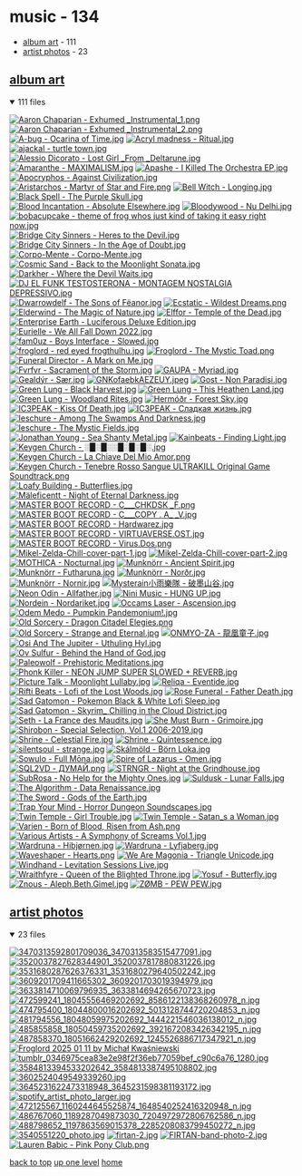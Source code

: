 # music - 134
- [album art](#album-art) - 111
- [artist photos](#artist-photos) - 23

<a id="album-art"></a>

## [album art](/mobile/music/album%20art/README.MD)
<details open>
<summary>111 files</summary>
<p>

[![Aaron Chaparian - Exhumed _Instrumental_1.png](/.internals/thumbnails/mobile/music/album%20art/Aaron%20Chaparian%20-%20Exhumed%20_Instrumental_1.png "Aaron Chaparian - Exhumed _Instrumental_1.png")](/mobile/music/album%20art/Aaron%20Chaparian%20-%20Exhumed%20_Instrumental_1.png)
[![Aaron Chaparian - Exhumed _Instrumental_2.png](/.internals/thumbnails/mobile/music/album%20art/Aaron%20Chaparian%20-%20Exhumed%20_Instrumental_2.png "Aaron Chaparian - Exhumed _Instrumental_2.png")](/mobile/music/album%20art/Aaron%20Chaparian%20-%20Exhumed%20_Instrumental_2.png)
[![A-bug - Ocarina of Time.jpg](/.internals/thumbnails/mobile/music/album%20art/A-bug%20-%20Ocarina%20of%20Time.jpg "A-bug - Ocarina of Time.jpg")](/mobile/music/album%20art/A-bug%20-%20Ocarina%20of%20Time.jpg)
[![Acryl madness - Ritual.jpg](/.internals/thumbnails/mobile/music/album%20art/Acryl%20madness%20-%20Ritual.jpg "Acryl madness - Ritual.jpg")](/mobile/music/album%20art/Acryl%20madness%20-%20Ritual.jpg)
[![ajackal - turtle town.jpg](/.internals/thumbnails/mobile/music/album%20art/ajackal%20-%20turtle%20town.jpg "ajackal - turtle town.jpg")](/mobile/music/album%20art/ajackal%20-%20turtle%20town.jpg)
[![Alessio Dicorato - Lost Girl _From _Deltarune.jpg](/.internals/thumbnails/mobile/music/album%20art/Alessio%20Dicorato%20-%20Lost%20Girl%20_From%20_Deltarune.jpg "Alessio Dicorato - Lost Girl _From _Deltarune.jpg")](/mobile/music/album%20art/Alessio%20Dicorato%20-%20Lost%20Girl%20_From%20_Deltarune.jpg)
[![Amaranthe - MAXIMALISM.jpg](/.internals/thumbnails/mobile/music/album%20art/Amaranthe%20-%20MAXIMALISM.jpg "Amaranthe - MAXIMALISM.jpg")](/mobile/music/album%20art/Amaranthe%20-%20MAXIMALISM.jpg)
[![Apashe - I Killed The Orchestra EP.jpg](/.internals/thumbnails/mobile/music/album%20art/Apashe%20-%20I%20Killed%20The%20Orchestra%20EP.jpg "Apashe - I Killed The Orchestra EP.jpg")](/mobile/music/album%20art/Apashe%20-%20I%20Killed%20The%20Orchestra%20EP.jpg)
[![Apocryphos - Against Civilization.jpg](/.internals/thumbnails/mobile/music/album%20art/Apocryphos%20-%20Against%20Civilization.jpg "Apocryphos - Against Civilization.jpg")](/mobile/music/album%20art/Apocryphos%20-%20Against%20Civilization.jpg)
[![Aristarchos - Martyr of Star and Fire.png](/.internals/thumbnails/mobile/music/album%20art/Aristarchos%20-%20Martyr%20of%20Star%20and%20Fire.png "Aristarchos - Martyr of Star and Fire.png")](/mobile/music/album%20art/Aristarchos%20-%20Martyr%20of%20Star%20and%20Fire.png)
[![Bell Witch - Longing.jpg](/.internals/thumbnails/mobile/music/album%20art/Bell%20Witch%20-%20Longing.jpg "Bell Witch - Longing.jpg")](/mobile/music/album%20art/Bell%20Witch%20-%20Longing.jpg)
[![Black Spell - The Purple Skull.jpg](/.internals/thumbnails/mobile/music/album%20art/Black%20Spell%20-%20The%20Purple%20Skull.jpg "Black Spell - The Purple Skull.jpg")](/mobile/music/album%20art/Black%20Spell%20-%20The%20Purple%20Skull.jpg)
[![Blood Incantation - Absolute Elsewhere.jpg](/.internals/thumbnails/mobile/music/album%20art/Blood%20Incantation%20-%20Absolute%20Elsewhere.jpg "Blood Incantation - Absolute Elsewhere.jpg")](/mobile/music/album%20art/Blood%20Incantation%20-%20Absolute%20Elsewhere.jpg)
[![Bloodywood - Nu Delhi.jpg](/.internals/thumbnails/mobile/music/album%20art/Bloodywood%20-%20Nu%20Delhi.jpg "Bloodywood - Nu Delhi.jpg")](/mobile/music/album%20art/Bloodywood%20-%20Nu%20Delhi.jpg)
[![bobacupcake - theme of frog whos just kind of taking it easy right now.jpg](/.internals/thumbnails/mobile/music/album%20art/bobacupcake%20-%20theme%20of%20frog%20whos%20just%20kind%20of%20taking%20it%20easy%20right%20now.jpg "bobacupcake - theme of frog whos just kind of taking it easy right now.jpg")](/mobile/music/album%20art/bobacupcake%20-%20theme%20of%20frog%20whos%20just%20kind%20of%20taking%20it%20easy%20right%20now.jpg)
[![Bridge City Sinners - Heres to the Devil.jpg](/.internals/thumbnails/mobile/music/album%20art/Bridge%20City%20Sinners%20-%20Heres%20to%20the%20Devil.jpg "Bridge City Sinners - Heres to the Devil.jpg")](/mobile/music/album%20art/Bridge%20City%20Sinners%20-%20Heres%20to%20the%20Devil.jpg)
[![Bridge City Sinners - In the Age of Doubt.jpg](/.internals/thumbnails/mobile/music/album%20art/Bridge%20City%20Sinners%20-%20In%20the%20Age%20of%20Doubt.jpg "Bridge City Sinners - In the Age of Doubt.jpg")](/mobile/music/album%20art/Bridge%20City%20Sinners%20-%20In%20the%20Age%20of%20Doubt.jpg)
[![Corpo-Mente - Corpo-Mente.jpg](/.internals/thumbnails/mobile/music/album%20art/Corpo-Mente%20-%20Corpo-Mente.jpg "Corpo-Mente - Corpo-Mente.jpg")](/mobile/music/album%20art/Corpo-Mente%20-%20Corpo-Mente.jpg)
[![Cosmic Sand - Back to the Moonlight Sonata.jpg](/.internals/thumbnails/mobile/music/album%20art/Cosmic%20Sand%20-%20Back%20to%20the%20Moonlight%20Sonata.jpg "Cosmic Sand - Back to the Moonlight Sonata.jpg")](/mobile/music/album%20art/Cosmic%20Sand%20-%20Back%20to%20the%20Moonlight%20Sonata.jpg)
[![Darkher - Where the Devil Waits.jpg](/.internals/thumbnails/mobile/music/album%20art/Darkher%20-%20Where%20the%20Devil%20Waits.jpg "Darkher - Where the Devil Waits.jpg")](/mobile/music/album%20art/Darkher%20-%20Where%20the%20Devil%20Waits.jpg)
[![DJ EL FUNK TESTOSTERONA - MONTAGEM NOSTALGIA DEPRESSIVO.jpg](/.internals/thumbnails/mobile/music/album%20art/DJ%20EL%20FUNK%20TESTOSTERONA%20-%20MONTAGEM%20NOSTALGIA%20DEPRESSIVO.jpg "DJ EL FUNK TESTOSTERONA - MONTAGEM NOSTALGIA DEPRESSIVO.jpg")](/mobile/music/album%20art/DJ%20EL%20FUNK%20TESTOSTERONA%20-%20MONTAGEM%20NOSTALGIA%20DEPRESSIVO.jpg)
[![Dwarrowdelf - The Sons of Fëanor.jpg](/.internals/thumbnails/mobile/music/album%20art/Dwarrowdelf%20-%20The%20Sons%20of%20Fëanor.jpg "Dwarrowdelf - The Sons of Fëanor.jpg")](/mobile/music/album%20art/Dwarrowdelf%20-%20The%20Sons%20of%20Fëanor.jpg)
[![Ecstatic - Wildest Dreams.png](/.internals/thumbnails/mobile/music/album%20art/Ecstatic%20-%20Wildest%20Dreams.png "Ecstatic - Wildest Dreams.png")](/mobile/music/album%20art/Ecstatic%20-%20Wildest%20Dreams.png)
[![Elderwind - The Magic of Nature.jpg](/.internals/thumbnails/mobile/music/album%20art/Elderwind%20-%20The%20Magic%20of%20Nature.jpg "Elderwind - The Magic of Nature.jpg")](/mobile/music/album%20art/Elderwind%20-%20The%20Magic%20of%20Nature.jpg)
[![Elffor - Temple of the Dead.jpg](/.internals/thumbnails/mobile/music/album%20art/Elffor%20-%20Temple%20of%20the%20Dead.jpg "Elffor - Temple of the Dead.jpg")](/mobile/music/album%20art/Elffor%20-%20Temple%20of%20the%20Dead.jpg)
[![Enterprise Earth - Luciferous _Deluxe Edition_.jpg](/.internals/thumbnails/mobile/music/album%20art/Enterprise%20Earth%20-%20Luciferous%20_Deluxe%20Edition_.jpg "Enterprise Earth - Luciferous _Deluxe Edition_.jpg")](/mobile/music/album%20art/Enterprise%20Earth%20-%20Luciferous%20_Deluxe%20Edition_.jpg)
[![Eurielle - We All Fall Down 2022.jpg](/.internals/thumbnails/mobile/music/album%20art/Eurielle%20-%20We%20All%20Fall%20Down%202022.jpg "Eurielle - We All Fall Down 2022.jpg")](/mobile/music/album%20art/Eurielle%20-%20We%20All%20Fall%20Down%202022.jpg)
[![fam0uz - Boys Interface - Slowed.jpg](/.internals/thumbnails/mobile/music/album%20art/fam0uz%20-%20Boys%20Interface%20-%20Slowed.jpg "fam0uz - Boys Interface - Slowed.jpg")](/mobile/music/album%20art/fam0uz%20-%20Boys%20Interface%20-%20Slowed.jpg)
[![froglord - red eyed frogthulhu.jpg](/.internals/thumbnails/mobile/music/album%20art/froglord%20-%20red%20eyed%20frogthulhu.jpg "froglord - red eyed frogthulhu.jpg")](/mobile/music/album%20art/froglord%20-%20red%20eyed%20frogthulhu.jpg)
[![Froglord - The Mystic Toad.png](/.internals/thumbnails/mobile/music/album%20art/Froglord%20-%20The%20Mystic%20Toad.png "Froglord - The Mystic Toad.png")](/mobile/music/album%20art/Froglord%20-%20The%20Mystic%20Toad.png)
[![Funeral Director - A Mark on Me.jpg](/.internals/thumbnails/mobile/music/album%20art/Funeral%20Director%20-%20A%20Mark%20on%20Me.jpg "Funeral Director - A Mark on Me.jpg")](/mobile/music/album%20art/Funeral%20Director%20-%20A%20Mark%20on%20Me.jpg)
[![Fvrfvr - Sacrament of the Storm.jpg](/.internals/thumbnails/mobile/music/album%20art/Fvrfvr%20-%20Sacrament%20of%20the%20Storm.jpg "Fvrfvr - Sacrament of the Storm.jpg")](/mobile/music/album%20art/Fvrfvr%20-%20Sacrament%20of%20the%20Storm.jpg)
[![GAUPA - Myriad.jpg](/.internals/thumbnails/mobile/music/album%20art/GAUPA%20-%20Myriad.jpg "GAUPA - Myriad.jpg")](/mobile/music/album%20art/GAUPA%20-%20Myriad.jpg)
[![Gealdýr - Sær.jpg](/.internals/thumbnails/mobile/music/album%20art/Gealdýr%20-%20Sær.jpg "Gealdýr - Sær.jpg")](/mobile/music/album%20art/Gealdýr%20-%20Sær.jpg)
[![GNKofaebkAEZEUY.jpeg](/.internals/thumbnails/mobile/music/album%20art/GNKofaebkAEZEUY.jpeg "GNKofaebkAEZEUY.jpeg")](/mobile/music/album%20art/GNKofaebkAEZEUY.jpeg)
[![Gost - Non Paradisi.jpg](/.internals/thumbnails/mobile/music/album%20art/Gost%20-%20Non%20Paradisi.jpg "Gost - Non Paradisi.jpg")](/mobile/music/album%20art/Gost%20-%20Non%20Paradisi.jpg)
[![Green Lung - Black Harvest.jpg](/.internals/thumbnails/mobile/music/album%20art/Green%20Lung%20-%20Black%20Harvest.jpg "Green Lung - Black Harvest.jpg")](/mobile/music/album%20art/Green%20Lung%20-%20Black%20Harvest.jpg)
[![Green Lung - This Heathen Land.jpg](/.internals/thumbnails/mobile/music/album%20art/Green%20Lung%20-%20This%20Heathen%20Land.jpg "Green Lung - This Heathen Land.jpg")](/mobile/music/album%20art/Green%20Lung%20-%20This%20Heathen%20Land.jpg)
[![Green Lung - Woodland Rites.jpg](/.internals/thumbnails/mobile/music/album%20art/Green%20Lung%20-%20Woodland%20Rites.jpg "Green Lung - Woodland Rites.jpg")](/mobile/music/album%20art/Green%20Lung%20-%20Woodland%20Rites.jpg)
[![Hermóðr - Forest Sky.jpg](/.internals/thumbnails/mobile/music/album%20art/Hermóðr%20-%20Forest%20Sky.jpg "Hermóðr - Forest Sky.jpg")](/mobile/music/album%20art/Hermóðr%20-%20Forest%20Sky.jpg)
[![IC3PEAK - Kiss Of Death.jpg](/.internals/thumbnails/mobile/music/album%20art/IC3PEAK%20-%20Kiss%20Of%20Death.jpg "IC3PEAK - Kiss Of Death.jpg")](/mobile/music/album%20art/IC3PEAK%20-%20Kiss%20Of%20Death.jpg)
[![IC3PEAK - Сладкая жизнь.jpg](/.internals/thumbnails/mobile/music/album%20art/IC3PEAK%20-%20Сладкая%20жизнь.jpg "IC3PEAK - Сладкая жизнь.jpg")](/mobile/music/album%20art/IC3PEAK%20-%20Сладкая%20жизнь.jpg)
[![Ieschure - Among The Swamps And Darkness.jpg](/.internals/thumbnails/mobile/music/album%20art/Ieschure%20-%20Among%20The%20Swamps%20And%20Darkness.jpg "Ieschure - Among The Swamps And Darkness.jpg")](/mobile/music/album%20art/Ieschure%20-%20Among%20The%20Swamps%20And%20Darkness.jpg)
[![Ieschure - The Mystic Fields.jpg](/.internals/thumbnails/mobile/music/album%20art/Ieschure%20-%20The%20Mystic%20Fields.jpg "Ieschure - The Mystic Fields.jpg")](/mobile/music/album%20art/Ieschure%20-%20The%20Mystic%20Fields.jpg)
[![Jonathan Young - Sea Shanty Metal.jpg](/.internals/thumbnails/mobile/music/album%20art/Jonathan%20Young%20-%20Sea%20Shanty%20Metal.jpg "Jonathan Young - Sea Shanty Metal.jpg")](/mobile/music/album%20art/Jonathan%20Young%20-%20Sea%20Shanty%20Metal.jpg)
[![Kainbeats - Finding Light.jpg](/.internals/thumbnails/mobile/music/album%20art/Kainbeats%20-%20Finding%20Light.jpg "Kainbeats - Finding Light.jpg")](/mobile/music/album%20art/Kainbeats%20-%20Finding%20Light.jpg)
[![Keygen Church - ░█░█░░█░█░█░.jpg](/.internals/thumbnails/mobile/music/album%20art/Keygen%20Church%20-%20░█░█░░█░█░█░.jpg "Keygen Church - ░█░█░░█░█░█░.jpg")](/mobile/music/album%20art/Keygen%20Church%20-%20░█░█░░█░█░█░.jpg)
[![Keygen Church - La Chiave Del Mio Amor.png](/.internals/thumbnails/mobile/music/album%20art/Keygen%20Church%20-%20La%20Chiave%20Del%20Mio%20Amor.png "Keygen Church - La Chiave Del Mio Amor.png")](/mobile/music/album%20art/Keygen%20Church%20-%20La%20Chiave%20Del%20Mio%20Amor.png)
[![Keygen Church - Tenebre Rosso Sangue _ULTRAKILL Original Game Soundtrack_.png](/.internals/thumbnails/mobile/music/album%20art/Keygen%20Church%20-%20Tenebre%20Rosso%20Sangue%20_ULTRAKILL%20Original%20Game%20Soundtrack_.png "Keygen Church - Tenebre Rosso Sangue _ULTRAKILL Original Game Soundtrack_.png")](/mobile/music/album%20art/Keygen%20Church%20-%20Tenebre%20Rosso%20Sangue%20_ULTRAKILL%20Original%20Game%20Soundtrack_.png)
[![Loafy Building - Butterflies.jpg](/.internals/thumbnails/mobile/music/album%20art/Loafy%20Building%20-%20Butterflies.jpg "Loafy Building - Butterflies.jpg")](/mobile/music/album%20art/Loafy%20Building%20-%20Butterflies.jpg)
[![Mäleficentt - Night of Eternal Darkness.jpg](/.internals/thumbnails/mobile/music/album%20art/Mäleficentt%20-%20Night%20of%20Eternal%20Darkness.jpg "Mäleficentt - Night of Eternal Darkness.jpg")](/mobile/music/album%20art/Mäleficentt%20-%20Night%20of%20Eternal%20Darkness.jpg)
[![MASTER BOOT RECORD - C​__​​_CHKDSK _F.png](/.internals/thumbnails/mobile/music/album%20art/MASTER%20BOOT%20RECORD%20-%20C​__​​_CHKDSK%20_F.png "MASTER BOOT RECORD - C​__​​_CHKDSK _F.png")](/mobile/music/album%20art/MASTER%20BOOT%20RECORD%20-%20C​__​​_CHKDSK%20_F.png)
[![MASTER BOOT RECORD - C___COPY _._ A_ _V.jpg](/.internals/thumbnails/mobile/music/album%20art/MASTER%20BOOT%20RECORD%20-%20C___COPY%20_._%20A_%20_V.jpg "MASTER BOOT RECORD - C___COPY _._ A_ _V.jpg")](/mobile/music/album%20art/MASTER%20BOOT%20RECORD%20-%20C___COPY%20_._%20A_%20_V.jpg)
[![MASTER BOOT RECORD - Hardwarez.jpg](/.internals/thumbnails/mobile/music/album%20art/MASTER%20BOOT%20RECORD%20-%20Hardwarez.jpg "MASTER BOOT RECORD - Hardwarez.jpg")](/mobile/music/album%20art/MASTER%20BOOT%20RECORD%20-%20Hardwarez.jpg)
[![MASTER BOOT RECORD - VIRTUAVERSE.OST.jpg](/.internals/thumbnails/mobile/music/album%20art/MASTER%20BOOT%20RECORD%20-%20VIRTUAVERSE.OST.jpg "MASTER BOOT RECORD - VIRTUAVERSE.OST.jpg")](/mobile/music/album%20art/MASTER%20BOOT%20RECORD%20-%20VIRTUAVERSE.OST.jpg)
[![MASTER BOOT RECORD - Virus.Dos.png](/.internals/thumbnails/mobile/music/album%20art/MASTER%20BOOT%20RECORD%20-%20Virus.Dos.png "MASTER BOOT RECORD - Virus.Dos.png")](/mobile/music/album%20art/MASTER%20BOOT%20RECORD%20-%20Virus.Dos.png)
[![Mikel-Zelda-Chill-cover-part-1.jpg](/.internals/thumbnails/mobile/music/album%20art/Mikel-Zelda-Chill-cover-part-1.jpg "Mikel-Zelda-Chill-cover-part-1.jpg")](/mobile/music/album%20art/Mikel-Zelda-Chill-cover-part-1.jpg)
[![Mikel-Zelda-Chill-cover-part-2.jpg](/.internals/thumbnails/mobile/music/album%20art/Mikel-Zelda-Chill-cover-part-2.jpg "Mikel-Zelda-Chill-cover-part-2.jpg")](/mobile/music/album%20art/Mikel-Zelda-Chill-cover-part-2.jpg)
[![MOTHICA - Nocturnal.jpg](/.internals/thumbnails/mobile/music/album%20art/MOTHICA%20-%20Nocturnal.jpg "MOTHICA - Nocturnal.jpg")](/mobile/music/album%20art/MOTHICA%20-%20Nocturnal.jpg)
[![Munknörr - Ancient Spirit.jpg](/.internals/thumbnails/mobile/music/album%20art/Munknörr%20-%20Ancient%20Spirit.jpg "Munknörr - Ancient Spirit.jpg")](/mobile/music/album%20art/Munknörr%20-%20Ancient%20Spirit.jpg)
[![Munknörr - Futharuna.jpg](/.internals/thumbnails/mobile/music/album%20art/Munknörr%20-%20Futharuna.jpg "Munknörr - Futharuna.jpg")](/mobile/music/album%20art/Munknörr%20-%20Futharuna.jpg)
[![Munknörr - Norðr.jpg](/.internals/thumbnails/mobile/music/album%20art/Munknörr%20-%20Norðr.jpg "Munknörr - Norðr.jpg")](/mobile/music/album%20art/Munknörr%20-%20Norðr.jpg)
[![Munknörr - Nornir.jpg](/.internals/thumbnails/mobile/music/album%20art/Munknörr%20-%20Nornir.jpg "Munknörr - Nornir.jpg")](/mobile/music/album%20art/Munknörr%20-%20Nornir.jpg)
[![Mysterain小雨樂隊 - 破墨山谷.jpg](/.internals/thumbnails/mobile/music/album%20art/Mysterain小雨樂隊%20-%20破墨山谷.jpg "Mysterain小雨樂隊 - 破墨山谷.jpg")](/mobile/music/album%20art/Mysterain小雨樂隊%20-%20破墨山谷.jpg)
[![Neon Odin - Allfather.jpg](/.internals/thumbnails/mobile/music/album%20art/Neon%20Odin%20-%20Allfather.jpg "Neon Odin - Allfather.jpg")](/mobile/music/album%20art/Neon%20Odin%20-%20Allfather.jpg)
[![Nini Music - HUNG UP.jpg](/.internals/thumbnails/mobile/music/album%20art/Nini%20Music%20-%20HUNG%20UP.jpg "Nini Music - HUNG UP.jpg")](/mobile/music/album%20art/Nini%20Music%20-%20HUNG%20UP.jpg)
[![Nordein - Nordariket.jpg](/.internals/thumbnails/mobile/music/album%20art/Nordein%20-%20Nordariket.jpg "Nordein - Nordariket.jpg")](/mobile/music/album%20art/Nordein%20-%20Nordariket.jpg)
[![Occams Laser - Ascension.jpg](/.internals/thumbnails/mobile/music/album%20art/Occams%20Laser%20-%20Ascension.jpg "Occams Laser - Ascension.jpg")](/mobile/music/album%20art/Occams%20Laser%20-%20Ascension.jpg)
[![Odem Medo - Pumpkin Pandemonium!.jpg](/.internals/thumbnails/mobile/music/album%20art/Odem%20Medo%20-%20Pumpkin%20Pandemonium!.jpg "Odem Medo - Pumpkin Pandemonium!.jpg")](/mobile/music/album%20art/Odem%20Medo%20-%20Pumpkin%20Pandemonium!.jpg)
[![Old Sorcery - Dragon Citadel Elegies.png](/.internals/thumbnails/mobile/music/album%20art/Old%20Sorcery%20-%20Dragon%20Citadel%20Elegies.png "Old Sorcery - Dragon Citadel Elegies.png")](/mobile/music/album%20art/Old%20Sorcery%20-%20Dragon%20Citadel%20Elegies.png)
[![Old Sorcery - Strange and Eternal.jpg](/.internals/thumbnails/mobile/music/album%20art/Old%20Sorcery%20-%20Strange%20and%20Eternal.jpg "Old Sorcery - Strange and Eternal.jpg")](/mobile/music/album%20art/Old%20Sorcery%20-%20Strange%20and%20Eternal.jpg)
[![ONMYO-ZA - 龍凰童子.jpg](/.internals/thumbnails/mobile/music/album%20art/ONMYO-ZA%20-%20龍凰童子.jpg "ONMYO-ZA - 龍凰童子.jpg")](/mobile/music/album%20art/ONMYO-ZA%20-%20龍凰童子.jpg)
[![Osi And The Jupiter - Uthuling Hyl.jpg](/.internals/thumbnails/mobile/music/album%20art/Osi%20And%20The%20Jupiter%20-%20Uthuling%20Hyl.jpg "Osi And The Jupiter - Uthuling Hyl.jpg")](/mobile/music/album%20art/Osi%20And%20The%20Jupiter%20-%20Uthuling%20Hyl.jpg)
[![Ov Sulfur - Behind the Hand of God.jpg](/.internals/thumbnails/mobile/music/album%20art/Ov%20Sulfur%20-%20Behind%20the%20Hand%20of%20God.jpg "Ov Sulfur - Behind the Hand of God.jpg")](/mobile/music/album%20art/Ov%20Sulfur%20-%20Behind%20the%20Hand%20of%20God.jpg)
[![Paleowolf - Prehistoric Meditations.jpg](/.internals/thumbnails/mobile/music/album%20art/Paleowolf%20-%20Prehistoric%20Meditations.jpg "Paleowolf - Prehistoric Meditations.jpg")](/mobile/music/album%20art/Paleowolf%20-%20Prehistoric%20Meditations.jpg)
[![Phonk Killer - NEON JUMP _SUPER SLOWED + REVERB_.jpg](/.internals/thumbnails/mobile/music/album%20art/Phonk%20Killer%20-%20NEON%20JUMP%20_SUPER%20SLOWED%20+%20REVERB_.jpg "Phonk Killer - NEON JUMP _SUPER SLOWED + REVERB_.jpg")](/mobile/music/album%20art/Phonk%20Killer%20-%20NEON%20JUMP%20_SUPER%20SLOWED%20+%20REVERB_.jpg)
[![Picture Talk - Moonlight Lullaby.jpg](/.internals/thumbnails/mobile/music/album%20art/Picture%20Talk%20-%20Moonlight%20Lullaby.jpg "Picture Talk - Moonlight Lullaby.jpg")](/mobile/music/album%20art/Picture%20Talk%20-%20Moonlight%20Lullaby.jpg)
[![Reliqa - Eventide.jpg](/.internals/thumbnails/mobile/music/album%20art/Reliqa%20-%20Eventide.jpg "Reliqa - Eventide.jpg")](/mobile/music/album%20art/Reliqa%20-%20Eventide.jpg)
[![Rifti Beats - Lofi of the Lost Woods.jpg](/.internals/thumbnails/mobile/music/album%20art/Rifti%20Beats%20-%20Lofi%20of%20the%20Lost%20Woods.jpg "Rifti Beats - Lofi of the Lost Woods.jpg")](/mobile/music/album%20art/Rifti%20Beats%20-%20Lofi%20of%20the%20Lost%20Woods.jpg)
[![Rose Funeral - Father Death.jpg](/.internals/thumbnails/mobile/music/album%20art/Rose%20Funeral%20-%20Father%20Death.jpg "Rose Funeral - Father Death.jpg")](/mobile/music/album%20art/Rose%20Funeral%20-%20Father%20Death.jpg)
[![Sad Gatomon - Pokemon Black & White Lofi Sleep.jpg](/.internals/thumbnails/mobile/music/album%20art/Sad%20Gatomon%20-%20Pokemon%20Black%20&%20White%20Lofi%20Sleep.jpg "Sad Gatomon - Pokemon Black & White Lofi Sleep.jpg")](/mobile/music/album%20art/Sad%20Gatomon%20-%20Pokemon%20Black%20&%20White%20Lofi%20Sleep.jpg)
[![Sad Gatomon - Skyrim_ Chilling in the Cloud District.jpg](/.internals/thumbnails/mobile/music/album%20art/Sad%20Gatomon%20-%20Skyrim_%20Chilling%20in%20the%20Cloud%20District.jpg "Sad Gatomon - Skyrim_ Chilling in the Cloud District.jpg")](/mobile/music/album%20art/Sad%20Gatomon%20-%20Skyrim_%20Chilling%20in%20the%20Cloud%20District.jpg)
[![Seth - La France des Maudits.jpg](/.internals/thumbnails/mobile/music/album%20art/Seth%20-%20La%20France%20des%20Maudits.jpg "Seth - La France des Maudits.jpg")](/mobile/music/album%20art/Seth%20-%20La%20France%20des%20Maudits.jpg)
[![She Must Burn - Grimoire.jpg](/.internals/thumbnails/mobile/music/album%20art/She%20Must%20Burn%20-%20Grimoire.jpg "She Must Burn - Grimoire.jpg")](/mobile/music/album%20art/She%20Must%20Burn%20-%20Grimoire.jpg)
[![Shirobon - Special Selection, Vol.1 _2006-2019_.jpg](/.internals/thumbnails/mobile/music/album%20art/Shirobon%20-%20Special%20Selection,%20Vol.1%20_2006-2019_.jpg "Shirobon - Special Selection, Vol.1 _2006-2019_.jpg")](/mobile/music/album%20art/Shirobon%20-%20Special%20Selection,%20Vol.1%20_2006-2019_.jpg)
[![Shrine - Celestial Fire.jpg](/.internals/thumbnails/mobile/music/album%20art/Shrine%20-%20Celestial%20Fire.jpg "Shrine - Celestial Fire.jpg")](/mobile/music/album%20art/Shrine%20-%20Celestial%20Fire.jpg)
[![Shrine - Quintessence.jpg](/.internals/thumbnails/mobile/music/album%20art/Shrine%20-%20Quintessence.jpg "Shrine - Quintessence.jpg")](/mobile/music/album%20art/Shrine%20-%20Quintessence.jpg)
[![silentsoul - strange.jpg](/.internals/thumbnails/mobile/music/album%20art/silentsoul%20-%20strange.jpg "silentsoul - strange.jpg")](/mobile/music/album%20art/silentsoul%20-%20strange.jpg)
[![Skálmöld - Börn Loka.jpg](/.internals/thumbnails/mobile/music/album%20art/Skálmöld%20-%20Börn%20Loka.jpg "Skálmöld - Börn Loka.jpg")](/mobile/music/album%20art/Skálmöld%20-%20Börn%20Loka.jpg)
[![Sowulo - Full Mōna.jpg](/.internals/thumbnails/mobile/music/album%20art/Sowulo%20-%20Full%20Mōna.jpg "Sowulo - Full Mōna.jpg")](/mobile/music/album%20art/Sowulo%20-%20Full%20Mōna.jpg)
[![Spire of Lazarus - Omen.jpg](/.internals/thumbnails/mobile/music/album%20art/Spire%20of%20Lazarus%20-%20Omen.jpg "Spire of Lazarus - Omen.jpg")](/mobile/music/album%20art/Spire%20of%20Lazarus%20-%20Omen.jpg)
[![SQL2VD - ДУМАЙ.png](/.internals/thumbnails/mobile/music/album%20art/SQL2VD%20-%20ДУМАЙ.png "SQL2VD - ДУМАЙ.png")](/mobile/music/album%20art/SQL2VD%20-%20ДУМАЙ.png)
[![STRNGR - Night at the Grindhouse.jpg](/.internals/thumbnails/mobile/music/album%20art/STRNGR%20-%20Night%20at%20the%20Grindhouse.jpg "STRNGR - Night at the Grindhouse.jpg")](/mobile/music/album%20art/STRNGR%20-%20Night%20at%20the%20Grindhouse.jpg)
[![SubRosa - No Help for the Mighty Ones.jpg](/.internals/thumbnails/mobile/music/album%20art/SubRosa%20-%20No%20Help%20for%20the%20Mighty%20Ones.jpg "SubRosa - No Help for the Mighty Ones.jpg")](/mobile/music/album%20art/SubRosa%20-%20No%20Help%20for%20the%20Mighty%20Ones.jpg)
[![Suldusk - Lunar Falls.jpg](/.internals/thumbnails/mobile/music/album%20art/Suldusk%20-%20Lunar%20Falls.jpg "Suldusk - Lunar Falls.jpg")](/mobile/music/album%20art/Suldusk%20-%20Lunar%20Falls.jpg)
[![The Algorithm - Data Renaissance.jpg](/.internals/thumbnails/mobile/music/album%20art/The%20Algorithm%20-%20Data%20Renaissance.jpg "The Algorithm - Data Renaissance.jpg")](/mobile/music/album%20art/The%20Algorithm%20-%20Data%20Renaissance.jpg)
[![The Sword - Gods of the Earth.jpg](/.internals/thumbnails/mobile/music/album%20art/The%20Sword%20-%20Gods%20of%20the%20Earth.jpg "The Sword - Gods of the Earth.jpg")](/mobile/music/album%20art/The%20Sword%20-%20Gods%20of%20the%20Earth.jpg)
[![Trap Your Mind - Horror Dungeon Soundscapes.jpg](/.internals/thumbnails/mobile/music/album%20art/Trap%20Your%20Mind%20-%20Horror%20Dungeon%20Soundscapes.jpg "Trap Your Mind - Horror Dungeon Soundscapes.jpg")](/mobile/music/album%20art/Trap%20Your%20Mind%20-%20Horror%20Dungeon%20Soundscapes.jpg)
[![Twin Temple - Girl Trouble.jpg](/.internals/thumbnails/mobile/music/album%20art/Twin%20Temple%20-%20Girl%20Trouble.jpg "Twin Temple - Girl Trouble.jpg")](/mobile/music/album%20art/Twin%20Temple%20-%20Girl%20Trouble.jpg)
[![Twin Temple - Satan_s a Woman.jpg](/.internals/thumbnails/mobile/music/album%20art/Twin%20Temple%20-%20Satan_s%20a%20Woman.jpg "Twin Temple - Satan_s a Woman.jpg")](/mobile/music/album%20art/Twin%20Temple%20-%20Satan_s%20a%20Woman.jpg)
[![Varien - Born of Blood, Risen from Ash.png](/.internals/thumbnails/mobile/music/album%20art/Varien%20-%20Born%20of%20Blood,%20Risen%20from%20Ash.png "Varien - Born of Blood, Risen from Ash.png")](/mobile/music/album%20art/Varien%20-%20Born%20of%20Blood,%20Risen%20from%20Ash.png)
[![Various Artists - A Symphony of Screams Vol.1.jpg](/.internals/thumbnails/mobile/music/album%20art/Various%20Artists%20-%20A%20Symphony%20of%20Screams%20Vol.1.jpg "Various Artists - A Symphony of Screams Vol.1.jpg")](/mobile/music/album%20art/Various%20Artists%20-%20A%20Symphony%20of%20Screams%20Vol.1.jpg)
[![Wardruna - Hibjørnen.jpg](/.internals/thumbnails/mobile/music/album%20art/Wardruna%20-%20Hibjørnen.jpg "Wardruna - Hibjørnen.jpg")](/mobile/music/album%20art/Wardruna%20-%20Hibjørnen.jpg)
[![Wardruna - Lyfjaberg.jpg](/.internals/thumbnails/mobile/music/album%20art/Wardruna%20-%20Lyfjaberg.jpg "Wardruna - Lyfjaberg.jpg")](/mobile/music/album%20art/Wardruna%20-%20Lyfjaberg.jpg)
[![Waveshaper - Hearts.png](/.internals/thumbnails/mobile/music/album%20art/Waveshaper%20-%20Hearts.png "Waveshaper - Hearts.png")](/mobile/music/album%20art/Waveshaper%20-%20Hearts.png)
[![We Are Magonia - Triangle Unicode.jpg](/.internals/thumbnails/mobile/music/album%20art/We%20Are%20Magonia%20-%20Triangle%20Unicode.jpg "We Are Magonia - Triangle Unicode.jpg")](/mobile/music/album%20art/We%20Are%20Magonia%20-%20Triangle%20Unicode.jpg)
[![Windhand - Levitation Sessions _Live_.jpg](/.internals/thumbnails/mobile/music/album%20art/Windhand%20-%20Levitation%20Sessions%20_Live_.jpg "Windhand - Levitation Sessions _Live_.jpg")](/mobile/music/album%20art/Windhand%20-%20Levitation%20Sessions%20_Live_.jpg)
[![Wraithfyre - Queen of the Blighted Throne.jpg](/.internals/thumbnails/mobile/music/album%20art/Wraithfyre%20-%20Queen%20of%20the%20Blighted%20Throne.jpg "Wraithfyre - Queen of the Blighted Throne.jpg")](/mobile/music/album%20art/Wraithfyre%20-%20Queen%20of%20the%20Blighted%20Throne.jpg)
[![Yosuf - Butterfly.jpg](/.internals/thumbnails/mobile/music/album%20art/Yosuf%20-%20Butterfly.jpg "Yosuf - Butterfly.jpg")](/mobile/music/album%20art/Yosuf%20-%20Butterfly.jpg)
[![Znous - Aleph.Beth.Gimel.jpg](/.internals/thumbnails/mobile/music/album%20art/Znous%20-%20Aleph.Beth.Gimel.jpg "Znous - Aleph.Beth.Gimel.jpg")](/mobile/music/album%20art/Znous%20-%20Aleph.Beth.Gimel.jpg)
[![ZØMB - PEW PEW.jpg](/.internals/thumbnails/mobile/music/album%20art/ZØMB%20-%20PEW%20PEW.jpg "ZØMB - PEW PEW.jpg")](/mobile/music/album%20art/ZØMB%20-%20PEW%20PEW.jpg)

</p>
</details>

<a id="artist-photos"></a>

## [artist photos](/mobile/music/artist%20photos/README.MD)
<details open>
<summary>23 files</summary>
<p>

[![3470313592801709036_3470313583515477091.jpg](/.internals/thumbnails/mobile/music/artist%20photos/crown%20of%20asteria/3470313592801709036_3470313583515477091.jpg "3470313592801709036_3470313583515477091.jpg")](/mobile/music/artist%20photos/crown%20of%20asteria/3470313592801709036_3470313583515477091.jpg)
[![3520037827628344901_3520037817880831226.jpg](/.internals/thumbnails/mobile/music/artist%20photos/crown%20of%20asteria/3520037827628344901_3520037817880831226.jpg "3520037827628344901_3520037817880831226.jpg")](/mobile/music/artist%20photos/crown%20of%20asteria/3520037827628344901_3520037817880831226.jpg)
[![3531680287626376331_3531680279640502242.jpg](/.internals/thumbnails/mobile/music/artist%20photos/crown%20of%20asteria/3531680287626376331_3531680279640502242.jpg "3531680287626376331_3531680279640502242.jpg")](/mobile/music/artist%20photos/crown%20of%20asteria/3531680287626376331_3531680279640502242.jpg)
[![3609201709411665302_3609201703019394979.jpg](/.internals/thumbnails/mobile/music/artist%20photos/crown%20of%20asteria/3609201709411665302_3609201703019394979.jpg "3609201709411665302_3609201703019394979.jpg")](/mobile/music/artist%20photos/crown%20of%20asteria/3609201709411665302_3609201703019394979.jpg)
[![3633814710069796935_3633814694265670723.jpg](/.internals/thumbnails/mobile/music/artist%20photos/crown%20of%20asteria/3633814710069796935_3633814694265670723.jpg "3633814710069796935_3633814694265670723.jpg")](/mobile/music/artist%20photos/crown%20of%20asteria/3633814710069796935_3633814694265670723.jpg)
[![472599241_18045556469202692_8586122138368260978_n.jpg](/.internals/thumbnails/mobile/music/artist%20photos/froglord/472599241_18045556469202692_8586122138368260978_n.jpg "472599241_18045556469202692_8586122138368260978_n.jpg")](/mobile/music/artist%20photos/froglord/472599241_18045556469202692_8586122138368260978_n.jpg)
[![474795400_18044800016202692_5013128744720204853_n.jpg](/.internals/thumbnails/mobile/music/artist%20photos/froglord/474795400_18044800016202692_5013128744720204853_n.jpg "474795400_18044800016202692_5013128744720204853_n.jpg")](/mobile/music/artist%20photos/froglord/474795400_18044800016202692_5013128744720204853_n.jpg)
[![481794556_18048059975202692_1444221546036138012_n.jpg](/.internals/thumbnails/mobile/music/artist%20photos/froglord/481794556_18048059975202692_1444221546036138012_n.jpg "481794556_18048059975202692_1444221546036138012_n.jpg")](/mobile/music/artist%20photos/froglord/481794556_18048059975202692_1444221546036138012_n.jpg)
[![485855858_18050459735202692_3921672083426342195_n.jpg](/.internals/thumbnails/mobile/music/artist%20photos/froglord/485855858_18050459735202692_3921672083426342195_n.jpg "485855858_18050459735202692_3921672083426342195_n.jpg")](/mobile/music/artist%20photos/froglord/485855858_18050459735202692_3921672083426342195_n.jpg)
[![487858370_18051662429202692_1245526886717347921_n.jpg](/.internals/thumbnails/mobile/music/artist%20photos/froglord/487858370_18051662429202692_1245526886717347921_n.jpg "487858370_18051662429202692_1245526886717347921_n.jpg")](/mobile/music/artist%20photos/froglord/487858370_18051662429202692_1245526886717347921_n.jpg)
[![Froglord 2025 01 11 by Michał Kwaśniewski](/.internals/thumbnails/mobile/music/artist%20photos/froglord/froglord_2025-01-11_by_michał_kwaśniewski.jpg "Froglord 2025 01 11 by Michał Kwaśniewski")](/mobile/music/artist%20photos/froglord/froglord_2025-01-11_by_michał_kwaśniewski.jpg)
[![tumblr_0346975cea83e2e98f2f36eb77059bef_c90c6a76_1280.jpg](/.internals/thumbnails/mobile/music/artist%20photos/froglord/tumblr_0346975cea83e2e98f2f36eb77059bef_c90c6a76_1280.jpg "tumblr_0346975cea83e2e98f2f36eb77059bef_c90c6a76_1280.jpg")](/mobile/music/artist%20photos/froglord/tumblr_0346975cea83e2e98f2f36eb77059bef_c90c6a76_1280.jpg)
[![3584813394533202642_3584813387495108802.jpg](/.internals/thumbnails/mobile/music/artist%20photos/harifa/3584813394533202642_3584813387495108802.jpg "3584813394533202642_3584813387495108802.jpg")](/mobile/music/artist%20photos/harifa/3584813394533202642_3584813387495108802.jpg)
[![3602524049549339260.jpg](/.internals/thumbnails/mobile/music/artist%20photos/harifa/3602524049549339260.jpg "3602524049549339260.jpg")](/mobile/music/artist%20photos/harifa/3602524049549339260.jpg)
[![3645231622473318948_3645231598381193172.jpg](/.internals/thumbnails/mobile/music/artist%20photos/harifa/3645231622473318948_3645231598381193172.jpg "3645231622473318948_3645231598381193172.jpg")](/mobile/music/artist%20photos/harifa/3645231622473318948_3645231598381193172.jpg)
[![spotify_artist_photo_larger.jpg](/.internals/thumbnails/mobile/music/artist%20photos/harifa/spotify_artist_photo_larger.jpg "spotify_artist_photo_larger.jpg")](/mobile/music/artist%20photos/harifa/spotify_artist_photo_larger.jpg)
[![472125567_1160244645525874_1648540252416320948_n.jpg](/.internals/thumbnails/mobile/music/artist%20photos/ieschure/472125567_1160244645525874_1648540252416320948_n.jpg "472125567_1160244645525874_1648540252416320948_n.jpg")](/mobile/music/artist%20photos/ieschure/472125567_1160244645525874_1648540252416320948_n.jpg)
[![486767060_1189287049873030_7204972972806762586_n.jpg](/.internals/thumbnails/mobile/music/artist%20photos/ieschure/486767060_1189287049873030_7204972972806762586_n.jpg "486767060_1189287049873030_7204972972806762586_n.jpg")](/mobile/music/artist%20photos/ieschure/486767060_1189287049873030_7204972972806762586_n.jpg)
[![488798652_1197863569015378_2285208083799450272_n.jpg](/.internals/thumbnails/mobile/music/artist%20photos/ieschure/488798652_1197863569015378_2285208083799450272_n.jpg "488798652_1197863569015378_2285208083799450272_n.jpg")](/mobile/music/artist%20photos/ieschure/488798652_1197863569015378_2285208083799450272_n.jpg)
[![3540551220_photo.jpg](/.internals/thumbnails/mobile/music/artist%20photos/my%20last%20promise/3540551220_photo.jpg "3540551220_photo.jpg")](/mobile/music/artist%20photos/my%20last%20promise/3540551220_photo.jpg)
[![firtan-2.jpg](/.internals/thumbnails/mobile/music/artist%20photos/zz%20misc/firtan-2.jpg "firtan-2.jpg")](/mobile/music/artist%20photos/zz%20misc/firtan-2.jpg)
[![FIRTAN-band-photo-2.jpg](/.internals/thumbnails/mobile/music/artist%20photos/zz%20misc/FIRTAN-band-photo-2.jpg "FIRTAN-band-photo-2.jpg")](/mobile/music/artist%20photos/zz%20misc/FIRTAN-band-photo-2.jpg)
[![Lauren Babic - Pink Pony Club.png](/.internals/thumbnails/mobile/music/artist%20photos/zz%20misc/Lauren%20Babic%20-%20Pink%20Pony%20Club.png "Lauren Babic - Pink Pony Club.png")](/mobile/music/artist%20photos/zz%20misc/Lauren%20Babic%20-%20Pink%20Pony%20Club.png)

</p>
</details>


[back to top](#)
[up one level](/mobile/README.MD)
[home](/)
